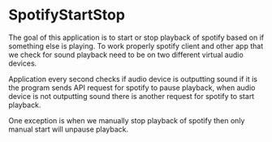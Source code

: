 # SpotifyStartStop

The goal of this application is to start or stop playback of spotify based on if something else is playing.
To work properly spotify client and other app that we check for sound playback need to be on two different virtual audio devices.

Application every second checks if audio device is outputting sound if it is the program sends API request for spotify to pause playback,
when audio device is not outputting sound there is another request for spotify to start playback.

One exception is when we manually stop playback of spotify then only manual start will unpause playback.
